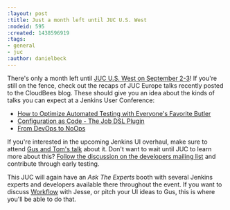 ```yaml
---
:layout: post
:title: Just a month left until JUC U.S. West
:nodeid: 595
:created: 1438596919
:tags:
- general
- juc
:author: danielbeck
---
```

There's only a month left until [JUC U.S. West on September 2-3](https://www.cloudbees.com/jenkins/juc-2015/us-west)! If you're still on the fence, check out the recaps of JUC Europe talks recently posted to the CloudBees blog. These should give you an idea about the kinds of talks you can expect at a Jenkins User Conference:

* [How to Optimize Automated Testing with Everyone's Favorite Butler](http://blog.cloudbees.com/2015/07/juc-session-blog-series-andrew-phillips.html)
* [Configuration as Code - The Job DSL Plugin](http://blog.cloudbees.com/2015/07/juc-session-blog-series-daniel-spilker.html)
* [From DevOps to NoOps](http://blog.cloudbees.com/2015/07/juc-session-blog-series-mario-cruz-juc.html)

If you're interested in the upcoming Jenkins UI overhaul, make sure to attend [Gus and Tom's talk](https://www.cloudbees.com/jenkins/juc-2015/abstracts/us-west/01-02-1500) about it. Don't want to wait until JUC to learn more about this? [Follow the discussion on the developers mailing list](https://groups.google.com/d/msg/jenkinsci-dev/Tiz-LSqCJmg/3CuYzuBXJpsJ) and contribute through early testing.

This JUC will again have an *Ask The Experts* booth with several Jenkins experts and developers available there throughout the event. If you want to discuss [Workflow](https://www.cloudbees.com/jenkins/juc-2015/abstracts/us-west/01-01-1130) with Jesse, or pitch your UI ideas to Gus, this is where you'll be able to do that.
